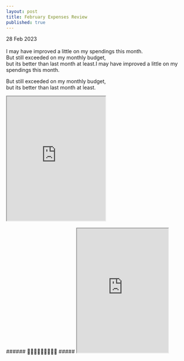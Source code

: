 ```yaml
---
layout: post
title: February Expenses Review
published: true
---
```

28 Feb 2023
<br>
<br>
I may have improved a little on my spendings this month.
<br>
But still exceeded on my monthly budget,
<br>
but its better than last month at least.I may have improved a little on my spendings this month.
<br>
<!--more-->
But still exceeded on my monthly budget,
<br>
but its better than last month at least.
<br>
<iframe src="https://drive.google.com/file/d/1EMoN2G-VpZ_tSIYSNLdNVLGUTrG1AHBo/preview" width="270" height="340" allow="autoplay"></iframe>
<br>
<br>
###### 🤦🏻‍♀️🤦🏻‍♀️🤦🏻‍♀️ #####
<iframe src="https://drive.google.com/file/d/1ihQOe9wRzGvMVEprQzB_ag-BTuu4bNwJ/preview" width="250" height="340" allow="autoplay"></iframe>
